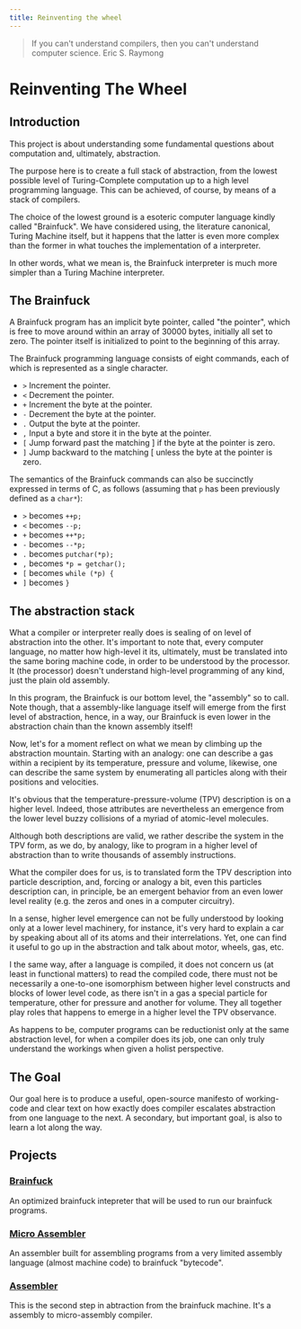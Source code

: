 ```yaml
---
title: Reinventing the wheel
---
```


> If you can't understand compilers, then you can't understand computer science.
Eric S. Raymong

# Reinventing The Wheel

## Introduction

This project is about understanding some fundamental questions about
computation and, ultimately, abstraction.

The purpose here is to create a full stack of abstraction, from the lowest
possible level of Turing-Complete computation up to a high level programming
language.  This can be achieved, of course, by means of a stack of compilers.

The choice of the lowest ground is a esoteric computer language kindly called
"Brainfuck". We have considered using, the literature canonical, Turing Machine
itself, but it happens that the latter is even more complex than the former in
what touches the implementation of a interpreter.

In other words, what we mean is, the Brainfuck interpreter is much more simpler
than a Turing Machine interpreter.

## The Brainfuck

A Brainfuck program has an implicit byte pointer, called "the pointer", which
is free to move around within an array of 30000 bytes, initially all set to
zero. The pointer itself is initialized to point to the beginning of this
array.

The Brainfuck programming language consists of eight commands, each of which is
represented as a single character.

* `>`   Increment the pointer.
* `<`   Decrement the pointer.
* `+`   Increment the byte at the pointer.
* `-`   Decrement the byte at the pointer.
* `.`   Output the byte at the pointer.
* `,`   Input a byte and store it in the byte at the pointer.
* `[`   Jump forward past the matching ] if the byte at the pointer is zero.
* `]`   Jump backward to the matching [ unless the byte at the pointer is zero.

The semantics of the Brainfuck commands can also be succinctly expressed in
terms of C, as follows (assuming that `p` has been previously defined as a
`char*`):

* `>`   becomes     `++p;`
* `<`   becomes     `--p;`
* `+`   becomes     `++*p;`
* `-`   becomes     `--*p;`
* `.`   becomes     `putchar(*p);`
* `,`   becomes     `*p = getchar();`
* `[`   becomes     `while (*p) {`
* `]`   becomes     `}`

## The abstraction stack

What a compiler or interpreter really does is sealing of on level of
abstraction into the other. It's important to note that, every computer
language, no matter how high-level it its, ultimately, must be translated into
the same boring machine code, in order to be understood by the processor. It
(the processor) doesn't understand high-level programming of any kind, just the
plain old assembly.

In this program, the Brainfuck is our bottom level, the "assembly" so to call.
Note though, that a assembly-like language itself will emerge from the first
level of abstraction, hence, in a way, our Brainfuck is even lower in the
abstraction chain than the known assembly itself!

Now, let's for a moment reflect on what we mean by climbing up the abstraction
mountain. Starting with an analogy: one can describe a gas within a recipient
by its temperature, pressure and volume, likewise, one can describe the same
system by enumerating all particles along with their positions and velocities.

It's obvious that the temperature-pressure-volume (TPV) description is on a
higher level. Indeed, those attributes are nevertheless an emergence from the
lower level buzzy collisions of a myriad of atomic-level molecules.

Although both descriptions are valid, we rather describe the system in the TPV
form, as we do, by analogy, like to program in a higher level of abstraction
than to write thousands of assembly instructions.

What the compiler does for us, is to translated form the TPV description into
particle description, and, forcing or analogy a bit, even this particles
description can, in principle, be an emergent behavior from an even lower level
reality (e.g. the zeros and ones in a computer circuitry).

In a sense, higher level emergence can not be fully understood by looking only
at a lower level machinery, for instance, it's very hard to explain a car by
speaking about all of its atoms and their interrelations. Yet, one can find it
useful to go up in the abstraction and talk about motor, wheels, gas, etc.

I the same way, after a language is compiled, it does not concern us (at least
in functional matters) to read the compiled code, there must not be necessarily
a one-to-one isomorphism between higher level constructs and blocks of lower
level code, as there isn't in a gas a special particle for temperature, other
for pressure and another for volume. They all together play roles that happens
to emerge in a higher level the TPV observance.

As happens to be, computer programs can be reductionist only at the same
abstraction level, for when a compiler does its job, one can only truly
understand the workings when given a holist perspective.

## The Goal

Our goal here is to produce a useful, open-source manifesto of working-code and
clear text on how exactly does compiler escalates abstraction from one language
to the next. A secondary, but important goal, is also to learn a lot along the
way.


## Projects

### [Brainfuck](http://github.com/reinventingthewheel/brainfuck)

An optimized brainfuck intepreter that will be used to run our brainfuck
programs.


### [Micro Assembler](http://github.com/reinventingthewheel/micro-assembler)

An assembler built for assembling programs from a very limited assembly language
(almost machine code) to brainfuck "bytecode".


### [Assembler](http://github.com/reinventingthewheel/assembler)

This is the second step in abtraction from the brainfuck machine.
It's a assembly to micro-assembly compiler.

